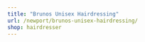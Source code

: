 ```yaml
---
title: "Brunos Unisex Hairdressing"
url: /newport/brunos-unisex-hairdressing/
shop: hairdresser
---
```

